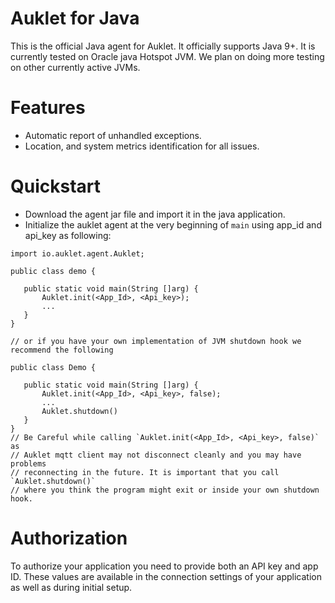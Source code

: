 # Auklet for Java

This is the official Java agent for Auklet. It officially supports Java 9+.
It is currently tested on Oracle java Hotspot JVM. We plan on doing more 
testing on other currently active JVMs.


# Features 

* Automatic report of unhandled exceptions.
* Location, and system metrics identification for all issues.


# Quickstart

* Download the agent jar file and import it in the java application.
* Initialize the auklet agent at the very beginning of `main` using app_id and api_key as following:
```
import io.auklet.agent.Auklet;
   
public class demo {
   
   public static void main(String []arg) {
       Auklet.init(<App_Id>, <Api_key>);
       ...
   }
}

// or if you have your own implementation of JVM shutdown hook we recommend the following 

public class Demo {
   
   public static void main(String []arg) {
       Auklet.init(<App_Id>, <Api_key>, false);
       ...
       Auklet.shutdown()
   }
}
// Be Careful while calling `Auklet.init(<App_Id>, <Api_key>, false)` as 
// Auklet mqtt client may not disconnect cleanly and you may have problems 
// reconnecting in the future. It is important that you call `Auklet.shutdown()`
// where you think the program might exit or inside your own shutdown hook.
```
# Authorization

To authorize your application you need to provide both an API key and app ID. 
These values are available in the connection settings of your application as well as during initial setup.

